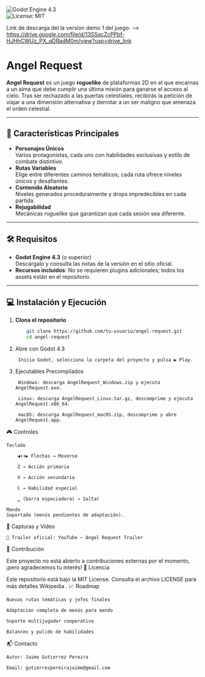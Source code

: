 <!-- PROJECT BADGES -->
![Godot Engine 4.3](https://img.shields.io/badge/Engine-Godot%204.3-6DA55F.svg)  
![License: MIT](https://img.shields.io/badge/License-MIT-yellow.svg)

Link de descarga del la version demo 1 del juego: 
--> https://drive.google.com/file/d/13SSqcZcPPbf-HJHhCWUz_PX_qDRadM0m/view?usp=drive_link

# Angel Request

**Angel Request** es un juego **roguelike** de plataformas 2D en el que encarnas a un alma que debe cumplir una última misión para ganarse el acceso al cielo. Tras ser rechazado a las puertas celestiales, recibirás la petición de viajar a una dimensión alternativa y derrotar a un ser maligno que amenaza el orden celestial.

---

## 🚀 Características Principales

- **Personajes Únicos**  
  Varios protagonistas, cada uno con habilidades exclusivas y estilo de combate distintivo.
- **Rutas Variables**  
  Elige entre diferentes caminos temáticos; cada ruta ofrece niveles únicos y desafiantes.
- **Contenido Aleatorio**  
  Niveles generados proceduralmente y drops impredecibles en cada partida.
- **Rejugabilidad**  
  Mecánicas roguelike que garantizan que cada sesión sea diferente.

---

## 🛠️ Requisitos

- **Godot Engine 4.3** (o superior)  
  Descárgalo y consulta las notas de la versión en el sitio oficial.
- **Recursos incluidos**: No se requieren plugins adicionales; todos los assets están en el repositorio.

---

## 💻 Instalación y Ejecución

1. **Clona el repositorio**  
   ```bash
       git clone https://github.com/tu-usuario/angel-request.git
       cd angel-request
2. Abre con Godot 4.3

        Inicia Godot, selecciona la carpeta del proyecto y pulsa ▶️ Play.

3. Ejecutables Precompilados

        Windows: descarga AngelRequest_Windows.zip y ejecuta AngelRequest.exe.

        Linux: descarga AngelRequest_Linux.tar.gz, descomprime y ejecuta AngelRequest.x86_64.

        macOS: descarga AngelRequest_macOS.zip, descomprime y abre AngelRequest.app.

🎮 Controles

    Teclado

        ◀️⬆️⬇️▶️ Flechas → Moverse

        Z → Acción primaria

        X → Acción secundaria

        C → Habilidad especial

        ␣ (barra espaciadora) → Saltar

    Mando
    Soportado (menús pendientes de adaptación).

📸 Capturas y Vídeo

    🎥 Trailer oficial: YouTube – Angel Request Trailer

🤝 Contribución

Este proyecto no está abierto a contribuciones externas por el momento, ¡pero agradecemos tu interés!
📝 Licencia

Este repositorio está bajo la MIT License. Consulta el archivo LICENSE para más detalles
Wikipedia
.
📈 Roadmap

    Nuevas rutas temáticas y jefes finales

    Adaptación completa de menús para mando

    Soporte multijugador cooperativo

    Balanceo y pulido de habilidades

📬 Contacto

    Autor: Jaime Gutierrez Pereira

    Email: gutierrezpereirajaime@gmail.com
